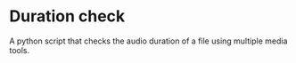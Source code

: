 # Duration check

A python script that checks the audio duration of a file using multiple media tools.
